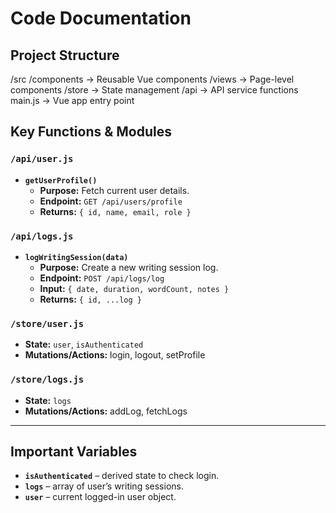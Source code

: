 # Code Documentation

## Project Structure
/src
/components -> Reusable Vue components
/views -> Page-level components
/store -> State management
/api -> API service functions
main.js -> Vue app entry point


## Key Functions & Modules

### `/api/user.js`
- **`getUserProfile()`**
  - **Purpose:** Fetch current user details.
  - **Endpoint:** `GET /api/users/profile`
  - **Returns:** `{ id, name, email, role }`

### `/api/logs.js`
- **`logWritingSession(data)`**
  - **Purpose:** Create a new writing session log.
  - **Endpoint:** `POST /api/logs/log`
  - **Input:** `{ date, duration, wordCount, notes }`
  - **Returns:** `{ id, ...log }`

### `/store/user.js`
- **State:** `user`, `isAuthenticated`
- **Mutations/Actions:** login, logout, setProfile

### `/store/logs.js`
- **State:** `logs`
- **Mutations/Actions:** addLog, fetchLogs

---

## Important Variables
- **`isAuthenticated`** – derived state to check login.
- **`logs`** – array of user’s writing sessions.
- **`user`** – current logged-in user object.
